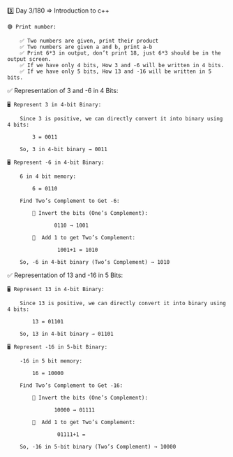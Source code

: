 3️⃣ Day 3/180 => Introduction to c++

    🟢 Print number:

        ✅ Two numbers are given, print their product
        ✅ Two numbers are given a and b, print a-b
        ✅ Print 6*3 in output, don’t print 18, just 6*3 should be in the output screen.
        ✅ If we have only 4 bits, How 3 and -6 will be written in 4 bits.
        ✅ If we have only 5 bits, How 13 and -16 will be written in 5 bits.


✅ Representation of 3 and -6 in 4 Bits:

    🖥️ Represent 3 in 4-bit Binary:

        Since 3 is positive, we can directly convert it into binary using 4 bits:

            3 = 0011
        
        So, 3 in 4-bit binary → 0011

    🖥️ Represent -6 in 4-bit Binary:

        6 in 4 bit memory:

            6 = 0110

        Find Two’s Complement to Get -6:

            🔵 Invert the bits (One’s Complement):

                   0110 → 1001

            🔵  Add 1 to get Two’s Complement:

                    1001+1 = 1010

        So, -6 in 4-bit binary (Two’s Complement) → 1010
    



✅ Representation of 13 and -16 in 5 Bits:

    🖥️ Represent 13 in 4-bit Binary:

        Since 13 is positive, we can directly convert it into binary using 4 bits:

            13 = 01101
        
        So, 13 in 4-bit binary → 01101

    🖥️ Represent -16 in 5-bit Binary:

        -16 in 5 bit memory:

            16 = 10000

        Find Two’s Complement to Get -16:

            🔵 Invert the bits (One’s Complement):

                   10000 → 01111

            🔵  Add 1 to get Two’s Complement:

                    01111+1 = 

        So, -16 in 5-bit binary (Two’s Complement) → 10000
    
